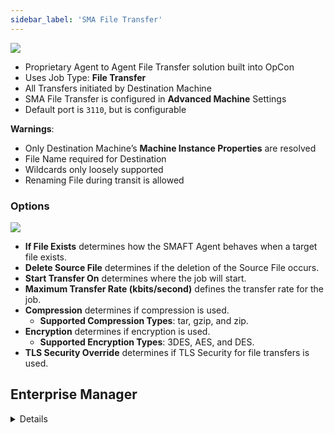 ```yaml
---
sidebar_label: 'SMA File Transfer'
---
```


![](../static/imgbasic/File_Transfer_Task_Details_SM.png)

* Proprietary Agent to Agent File Transfer solution built into OpCon
* Uses Job Type: **File Transfer**
* All Transfers initiated by Destination Machine
* SMA File Transfer is configured in **Advanced Machine** Settings
* Default port is ```3110```, but is configurable

**Warnings**:  

* Only Destination Machine’s **Machine Instance Properties** are resolved
* File Name required for Destination
* Wildcards only loosely supported
* Renaming File during transit is allowed

### Options

![](../static/imgbasic/File_Transfer_Options_SM.png)

* **If File Exists** determines how the SMAFT Agent behaves when a target file exists.
* **Delete Source File** determines if the deletion of the Source File occurs. 
* **Start Transfer On** determines where the job will start. 
* **Maximum Transfer Rate (kbits/second)** defines the transfer rate for the job.
* **Compression** determines if compression is used. 
  * **Supported Compression Types**: tar, gzip, and zip.
* **Encryption** determines if encryption is used. 
  * **Supported Encryption Types**: 3DES, AES, and DES.
* **TLS Security Override** determines if TLS Security for file transfers is used. 



## Enterprise Manager

<details>

![](../static/imgbasic/434.png)

![](../static/imgbasic/435.png)

</details>